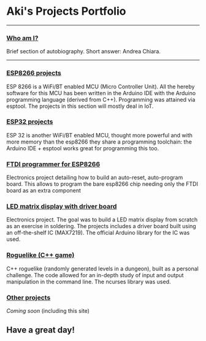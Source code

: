 # Aki's Projects Portfolio

____

### [Who am I?](/aboutme.html)
Brief section of autobiography. Short answer: Andrea Chiara.

____

### [ESP8266 projects](/esp8266.html)
ESP 8266 is a WiFi/BT enabled MCU (Micro Controller Unit).
All the hereby software for this MCU has been written in the Arduino IDE
with the Arduino programming language (derived from C++).
Programming was attained via esptool.
The projects in this section will mostly deal in IoT.

### [ESP32 projects](/esp32.html)
ESP 32 is another WiFi/BT enabled MCU, thought more powerful and with more 
memory than the esp8266 they share a programming toolchain: the Arduino IDE + esptool works great for programming this too.

### [FTDI programmer for ESP8266](/FTDItoFlash.html)
Electronics project detailing how to build an auto-reset, auto-program board.
This allows to program the bare esp8266 chip needing only the FTDI board as an extra component

### [LED matrix display with driver board](/ledmatrix.html)
Electronics project. The goal was to build a LED matrix display from scratch as an exercise in soldering.
The projects includes a driver board built using an off-the-shelf IC (MAX7219).
The official Arduino library for the IC was used.

### [Roguelike (C++ game)](/roguelike.md)
C++ roguelike (randomly generated levels in a dungeon), built as a personal challenge.
The code allowed for an in-depth study of input and output manipulation in the command line.
The ncurses library was used.

### [Other projects](#)
*Coming soon* (including this site)

## Have a great day!
